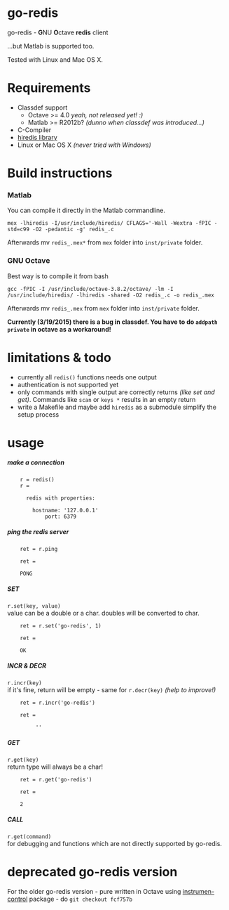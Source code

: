 # go-redis

go-redis - **G**NU **O**ctave **redis** client

...but Matlab is supported too.

Tested with Linux and Mac OS X.


# Requirements

* Classdef support
  * Octave >= 4.0 _yeah, not released yet! :)_
  * Matlab >= R2012b? _(dunno when classdef was introduced...)_
* C-Compiler
* [hiredis library](https://github.com/redis/hiredis/)
* Linux or Mac OS X _(never tried with Windows)_


# Build instructions

### Matlab

You can compile it directly in the Matlab commandline.

    mex -lhiredis -I/usr/include/hiredis/ CFLAGS='-Wall -Wextra -fPIC -std=c99 -O2 -pedantic -g' redis_.c

Afterwards mv `redis_.mex*` from `mex` folder into `inst/private` folder.

### GNU Octave

Best way is to compile it from bash

    gcc -fPIC -I /usr/include/octave-3.8.2/octave/ -lm -I /usr/include/hiredis/ -lhiredis -shared -O2 redis_.c -o redis_.mex

Afterwards mv `redis_.mex` from `mex` folder into `inst/private` folder.

**Currently (3/19/2015) there is a bug in classdef. You have to do `addpath private` in octave as a workaround!**


# limitations & todo

* currently all `redis()` functions needs one output
* authentication is not supported yet
* only commands with single output are correctly returns _(like set and get)_. Commands like `scan` or `keys *` results in an empty return
* write a Makefile and maybe add `hiredis` as a submodule simplify the setup process



# usage


##### make a connection

        r = redis()
        r = 

          redis with properties:

            hostname: '127.0.0.1'
                port: 6379

##### ping the redis server

        ret = r.ping

        ret =

        PONG

##### SET
`r.set(key, value)`  
value can be a double or a char. doubles will be converted to char.

        ret = r.set('go-redis', 1)

        ret =

        OK

##### INCR & DECR
`r.incr(key)`  
if it's fine, return will be empty - same for `r.decr(key)` _(help to improve!)_

        ret = r.incr('go-redis')

        ret =

             ''

##### GET  
`r.get(key)`  
return type will always be a char!

        ret = r.get('go-redis')

        ret =

        2

##### CALL
`r.get(command)`  
for debugging and functions which are not directly supported by go-redis.




# deprecated go-redis version

For the older go-redis version - pure written in Octave using
[instrumen-control](http://octave.sourceforge.net/instrument-control/index.html) package - do `git checkout fcf757b`


